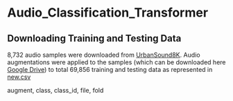# Audio_Classification_Transformer

## Downloading Training and Testing Data
8,732 audio samples were downloaded from [UrbanSound8K](https://urbansounddataset.weebly.com/download-urbansound8k.html).
Audio augmentations were applied to the samples (which can be downloaded here [Google Drive](https://drive.google.com/file/d/1B6sy2_Llh5zAQ3yHBeQw93udIMOgSFfe/view?usp=sharing)) to total 69,856 training and testing data as represented in [new.csv](new.csv)

augment, class, class_id, file, fold 

